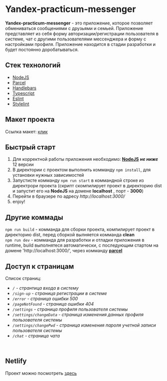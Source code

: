 # Yandex-practicum-messenger

<strong>Yandex-practicum-messenger</strong> - это приложение, которое позволяет обмениваться сообщениями с друзьями и семьей.
Приложение представляет из себя форму авторизации/регистрации пользователя в системе, чат с другими пользователями мессенджера и форму с настройками профиля. Приложение находится в стадии разработки и будет постоянно доробатываться.
## Стек технологий

* <a href="https://nodejs.org/en/">NodeJS</a>
* <a href="https://parceljs.org/">Parcel</a>
* <a href="https://handlebarsjs.com/">Handlebars</a>
* <a href="https://www.typescriptlang.org/">Typescript</a>
* <a href="https://eslint.org/">Eslint</a>
* <a href="https://stylelint.io/">Stylelint</a>


## Макет проекта

Ссылка макет: <a href="https://www.figma.com/file/24EUnEHGEDNLdOcxg7ULwV/Chat?node-id=0%3A1">клик</a>

## Быстрый старт

1. Для корректной работы приложения необходимо: 
<strong><a href="https://nodejs.org/en/">NodeJS</a></strong> 
***не ниже*** 12 версии
2. В директории с проектом выполнить комманду `npm install`, для установки нужных зависимостей
3. Запустисте комманду `npm run start` в коммандной строке из директрори проекта (скрипт скомпилирует проект в директорию dist и запустит его на <strong>NodeJS</strong>  на домене <strong>localhost</strong>
, порт - <strong>3000</strong>)
4. Перейти в браузере по адресу *http://localhost:3000/*
5. enjoy!

## Другие коммады

`npm run build`  - комманда для сборки проекта, компилирует проект в директорию dist, перед сборкой вылняется комманда <strong>clean</strong> 
<br/>
`npm run dev`  - комманда для разработки и отладки приложения в runtime, build выполнятеся автоматически, с последующим стартом на домене 'http://localhost:3000/', через комманду 
<strong><a href="https://parceljs.org/getting-started/webapp/">parcel</a></strong>

## Доступ к страницам

Список страниц:
* *`/` - странтица входа в систему* 
* *`/sign-up` - страница регистрации в системе*
* *`/error` - страница ошибки 500*
* *`/pageNotFound` - страница ошибки 404*
* *`/settings` - страница профиля пользователя системы*
* *`/settings/changeData` - страница изменения данных профиля пользователя системы*
* *`/settings/changePwd` - страница изменения пароля учетной записи пользователя системы*
* *`/chat` - страница чата*
<br>

## Netlify

Проект можно посмотреть <a href="https://magical-chimera-4e93a7.netlify.app">здесь</a></strong>
